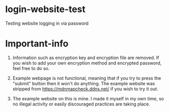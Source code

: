 # login-website-test
Testing website logging in via password

# Important-info
1. Information such as encryption key and encryption file are removed. If you wish to add your own encryption method and encrypted password, feel free to do so.

2. Example webpage is not functional, meaning that if you try to press the "submit" button then it won't do anything. The example website was stripped from https://mdnmapcheck.ddns.net/ if you wish to try it out. 

3. The example website on this is mine. I made it myself in my own time, so no illegal activity or easily discouraged practices are taking place.
